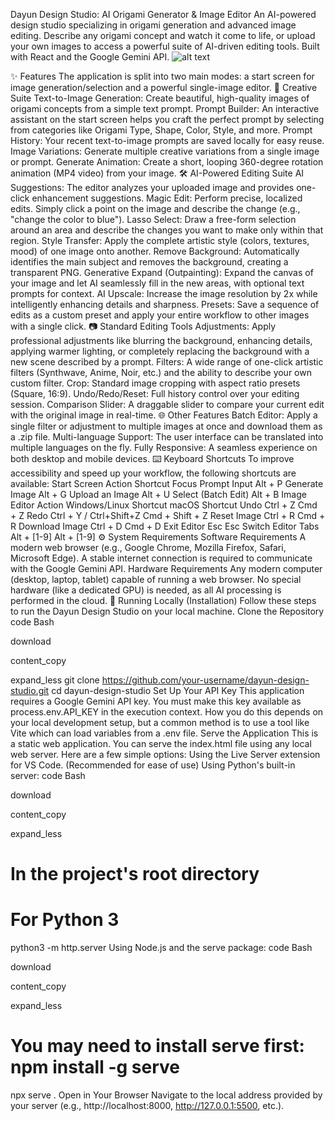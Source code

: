 Dayun Design Studio: AI Origami Generator & Image Editor
An AI-powered design studio specializing in origami generation and advanced image editing. Describe any origami concept and watch it come to life, or upload your own images to access a powerful suite of AI-driven editing tools. Built with React and the Google Gemini API.
![alt text](https://storage.googleapis.com/maker-suite-gallery/images/project-samples/dayun_design_studio_screenshot.png)
<!-- Replace with your own screenshot -->
✨ Features
The application is split into two main modes: a start screen for image generation/selection and a powerful single-image editor.
🎨 Creative Suite
Text-to-Image Generation: Create beautiful, high-quality images of origami concepts from a simple text prompt.
Prompt Builder: An interactive assistant on the start screen helps you craft the perfect prompt by selecting from categories like Origami Type, Shape, Color, Style, and more.
Prompt History: Your recent text-to-image prompts are saved locally for easy reuse.
Image Variations: Generate multiple creative variations from a single image or prompt.
Generate Animation: Create a short, looping 360-degree rotation animation (MP4 video) from your image.
🛠️ AI-Powered Editing Suite
AI Suggestions: The editor analyzes your uploaded image and provides one-click enhancement suggestions.
Magic Edit: Perform precise, localized edits. Simply click a point on the image and describe the change (e.g., "change the color to blue").
Lasso Select: Draw a free-form selection around an area and describe the changes you want to make only within that region.
Style Transfer: Apply the complete artistic style (colors, textures, mood) of one image onto another.
Remove Background: Automatically identifies the main subject and removes the background, creating a transparent PNG.
Generative Expand (Outpainting): Expand the canvas of your image and let AI seamlessly fill in the new areas, with optional text prompts for context.
AI Upscale: Increase the image resolution by 2x while intelligently enhancing details and sharpness.
Presets: Save a sequence of edits as a custom preset and apply your entire workflow to other images with a single click.
📷 Standard Editing Tools
Adjustments: Apply professional adjustments like blurring the background, enhancing details, applying warmer lighting, or completely replacing the background with a new scene described by a prompt.
Filters: A wide range of one-click artistic filters (Synthwave, Anime, Noir, etc.) and the ability to describe your own custom filter.
Crop: Standard image cropping with aspect ratio presets (Square, 16:9).
Undo/Redo/Reset: Full history control over your editing session.
Comparison Slider: A draggable slider to compare your current edit with the original image in real-time.
🌐 Other Features
Batch Editor: Apply a single filter or adjustment to multiple images at once and download them as a .zip file.
Multi-language Support: The user interface can be translated into multiple languages on the fly.
Fully Responsive: A seamless experience on both desktop and mobile devices.
⌨️ Keyboard Shortcuts
To improve accessibility and speed up your workflow, the following shortcuts are available:
Start Screen
Action	Shortcut
Focus Prompt Input	Alt + P
Generate Image	Alt + G
Upload an Image	Alt + U
Select (Batch Edit)	Alt + B
Image Editor
Action	Windows/Linux Shortcut	macOS Shortcut
Undo	Ctrl + Z	Cmd + Z
Redo	Ctrl + Y / Ctrl+Shift+Z	Cmd + Shift + Z
Reset Image	Ctrl + R	Cmd + R
Download Image	Ctrl + D	Cmd + D
Exit Editor	Esc	Esc
Switch Editor Tabs	Alt + [1-9]	Alt + [1-9]
⚙️ System Requirements
Software Requirements
A modern web browser (e.g., Google Chrome, Mozilla Firefox, Safari, Microsoft Edge).
A stable internet connection is required to communicate with the Google Gemini API.
Hardware Requirements
Any modern computer (desktop, laptop, tablet) capable of running a web browser.
No special hardware (like a dedicated GPU) is needed, as all AI processing is performed in the cloud.
🚀 Running Locally (Installation)
Follow these steps to run the Dayun Design Studio on your local machine.
Clone the Repository
code
Bash

download

content_copy

expand_less
git clone https://github.com/your-username/dayun-design-studio.git
cd dayun-design-studio
Set Up Your API Key
This application requires a Google Gemini API key. You must make this key available as process.env.API_KEY in the execution context. How you do this depends on your local development setup, but a common method is to use a tool like Vite which can load variables from a .env file.
Serve the Application
This is a static web application. You can serve the index.html file using any local web server. Here are a few simple options:
Using the Live Server extension for VS Code. (Recommended for ease of use)
Using Python's built-in server:
code
Bash

download

content_copy

expand_less
# In the project's root directory
# For Python 3
python3 -m http.server
Using Node.js and the serve package:
code
Bash

download

content_copy

expand_less
# You may need to install serve first: npm install -g serve
npx serve .
Open in Your Browser
Navigate to the local address provided by your server (e.g., http://localhost:8000, http://127.0.0.1:5500, etc.).
